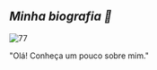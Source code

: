 ## *Minha biografia :woman:*

![77](https://user-images.githubusercontent.com/111095992/192657257-f79ef2a7-0fee-4d2d-95d9-d92c974c3cd6.gif)


"Olá! Conheça um pouco sobre mim."
